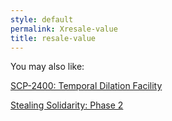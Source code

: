 ```yaml
---
style: default
permalink: Xresale-value
title: resale-value
---
```

You may also like:

[SCP-2400: Temporal Dilation Facility](http://scp-wiki.net/scp-2400)

[Stealing Solidarity: Phase 2](http://scp-wiki.net/stealingsolidarityphase2)
